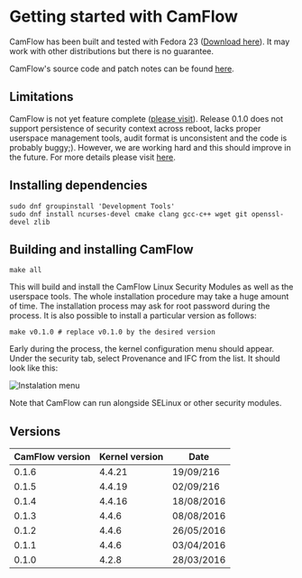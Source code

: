 # Getting started with CamFlow

CamFlow has been built and tested with Fedora 23 ([Download here](https://getfedora.org/)).
It may work with other distributions but there is no guarantee.

CamFlow's source code and patch notes can be found [here](https://github.com/camflow/camflow-dev).

## Limitations

CamFlow is not yet feature complete ([please visit](http://camflow.org/)).
Release 0.1.0 does not support persistence of security context across reboot, lacks proper userspace management tools, audit format is unconsistent and the code is probably buggy;).
However, we are working hard and this should improve in the future.
For more details please visit [here](https://github.com/camflow/camflow-dev).

## Installing dependencies

``` shell
sudo dnf groupinstall 'Development Tools'
sudo dnf install ncurses-devel cmake clang gcc-c++ wget git openssl-devel zlib
```
## Building and installing CamFlow

``` shell
make all
```

This will build and install the CamFlow Linux Security Modules as well as the userspace tools.
The whole installation procedure may take a huge amount of time.
The installation process may ask for root password during the process.
It is also possible to install a particular version as follows:

``` shell
make v0.1.0 # replace v0.1.0 by the desired version
```

Early during the process, the kernel configuration menu should appear.
Under the security tab, select Provenance and IFC from the list.
It should look like this:

![Instalation menu](https://raw.githubusercontent.com/CamFlow/camflow-install/master/img/install.png)

Note that CamFlow can run alongside SELinux or other security modules.

## Versions

| CamFlow version | Kernel version | Date       |
| --------------- |----------------| ---------- |
| 0.1.6           | 4.4.21         | 19/09/216  |
| 0.1.5           | 4.4.19         | 02/09/216  |
| 0.1.4           | 4.4.16         | 18/08/2016 |
| 0.1.3           | 4.4.6          | 08/08/2016 |
| 0.1.2           | 4.4.6          | 26/05/2016 |
| 0.1.1           | 4.4.6          | 03/04/2016 |
| 0.1.0           | 4.2.8          | 28/03/2016 |

